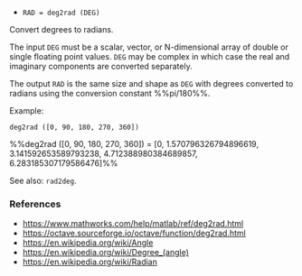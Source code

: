 * `RAD = deg2rad (DEG)`

Convert degrees to radians.

The input `DEG` must be a scalar, vector, or N-dimensional array of
double or single floating point values. `DEG` may be complex in
which case the real and imaginary components are converted
separately.

The output `RAD` is the same size and shape as `DEG` with degrees
converted to radians using the conversion constant %%pi/180%%.

Example:

`deg2rad ([0, 90, 180, 270, 360])`

%%deg2rad ([0, 90, 180, 270, 360]) = [0, 1.570796326794896619, 3.141592653589793238, 4.712388980384689857, 6.283185307179586476]%%

See also: `rad2deg`.

### References

* https://www.mathworks.com/help/matlab/ref/deg2rad.html
* https://octave.sourceforge.io/octave/function/deg2rad.html
* https://en.wikipedia.org/wiki/Angle
* https://en.wikipedia.org/wiki/Degree_(angle)
* https://en.wikipedia.org/wiki/Radian

